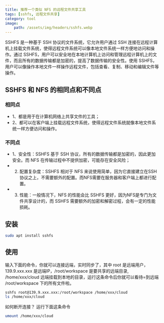 ```yaml
---
title: 推荐一个类似 NFS 的远程文件共享工具
tags: [sshfs, 远程文件共享]
category: tool
image:
    path: /assets/img/headers/sshfs.webp
---
```


SSHFS 是一种基于 SSH 协议的文件系统，它允许用户通过 SSH 连接在远程计算机上挂载文件系统，使得远程文件系统可以像本地文件系统一样方便地访问和操作。通过 SSHFS，用户可以安全地在本地计算机上访问和管理远程计算机上的文件，而且所有的数据传输都是加密的，提高了数据传输的安全性。使用 SSHFS，用户可以像操作本地文件一样操作远程文件，包括查看、复制、移动和编辑文件等操作。

## SSHFS 和 NFS 的相同点和不同点

### 相同点
+ 1、都是用于在计算机网络上共享文件的工具；
+ 2、都可以在客户端上挂载远程文件系统，使得远程文件系统就像本地文件系统一样方便访问和操作。 

### 不同点
+ 1、安全性：SSHFS 基于 SSH 协议，所有的数据传输都是加密的，因此更加安全。而 NFS 在传输过程中不提供加密，可能存在安全风险；
+ 2. 配置复杂度：SSHFS 相对于 NFS 来说使用简单，因为它直接建立在SSH协议之上，不需要额外的配置。而NFS需要在服务器和客户端上都进行配置。 
+ 3. 性能：一般情况下，NFS 的性能会比 SSHFS 更好，因为NFS是专门为文件共享设计的，而 SSHFS 需要额外的加密和解密过程，会有一定的性能损耗。

## 安装

```bash
sudo apt install sshfs
```

## 使用

输入下面的命令，你就可以连接远端，实时同步了，其中 root 是远端用户，139.9.xxx.xxx 是远端IP，/root/workspace 是要共享的远端目录, /home/xxx/cloud 远端挂载到本地的目录，运行这条命令后你就可以看待=到远端 /root/workspace 下的所有文件啦。

```bash
sshfs root@139.9.xxx.xxx:/root/workspace /home/xxx/cloud
ls /home/xxx/cloud
```
如何断开连接？ 运行下面这条命令

```bash
umount /home/xxx/cloud
```